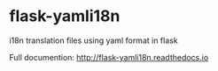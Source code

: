 flask-yamli18n
==============

i18n translation files using yaml format in flask

Full documention: <http://flask-yamli18n.readthedocs.io>
